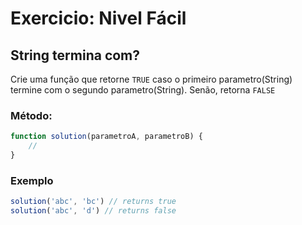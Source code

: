 # Exercicio: Nivel Fácil

## String termina com?

Crie uma função que retorne `TRUE` caso o primeiro parametro(String) termine com o segundo parametro(String).
Senão, retorna `FALSE`

### Método:

```javascript
function solution(parametroA, parametroB) {
    // 
}

```

### Exemplo

```javascript
solution('abc', 'bc') // returns true
solution('abc', 'd') // returns false
```
